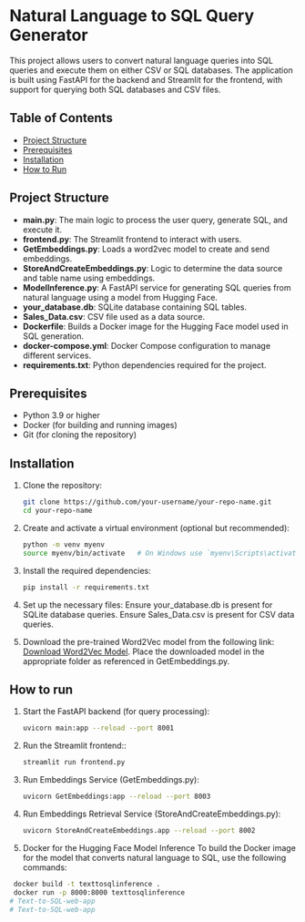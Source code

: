 # Natural Language to SQL Query Generator

This project allows users to convert natural language queries into SQL queries and execute them on either CSV or SQL databases. The application is built using FastAPI for the backend and Streamlit for the frontend, with support for querying both SQL databases and CSV files.

## Table of Contents

- [Project Structure](#project-structure)
- [Prerequisites](#prerequisites)
- [Installation](#installation)
- [How to Run](#how-to-run)


## Project Structure

- **main.py**: The main logic to process the user query, generate SQL, and execute it.
- **frontend.py**: The Streamlit frontend to interact with users.
- **GetEmbeddings.py**: Loads a word2vec model to create and send embeddings.
- **StoreAndCreateEmbeddings.py**: Logic to determine the data source and table name using embeddings.
- **ModelInference.py**: A FastAPI service for generating SQL queries from natural language using a model from Hugging Face.
- **your_database.db**: SQLite database containing SQL tables.
- **Sales_Data.csv**: CSV file used as a data source.
- **Dockerfile**: Builds a Docker image for the Hugging Face model used in SQL generation.
- **docker-compose.yml**: Docker Compose configuration to manage different services.
- **requirements.txt**: Python dependencies required for the project.

## Prerequisites

- Python 3.9 or higher
- Docker (for building and running images)
- Git (for cloning the repository)

## Installation

1. Clone the repository:
   ```bash
   git clone https://github.com/your-username/your-repo-name.git
   cd your-repo-name
   
2. Create and activate a virtual environment (optional but recommended):
    ```bash
   python -m venv myenv
   source myenv/bin/activate   # On Windows use `myenv\Scripts\activate`

4. Install the required dependencies:
   ```bash
   pip install -r requirements.txt

6. Set up the necessary files:
  Ensure your_database.db is present for SQLite database queries.
  Ensure Sales_Data.csv is present for CSV data queries.

7. Download the pre-trained Word2Vec model from the following link: [Download Word2Vec Model](https://drive.google.com/file/d/0B7XkCwpI5KDYNlNUTTlSS21pQmM/edit?resourcekey=0-wjGZdNAUop6WykTtMip30g).
   Place the downloaded model in the appropriate folder as referenced in GetEmbeddings.py.


## How to run 

1. Start the FastAPI backend (for query processing):
   ```bash
   uvicorn main:app --reload --port 8001

2. Run the Streamlit frontend::
   ```bash
   streamlit run frontend.py

3. Run Embeddings Service (GetEmbeddings.py):
   ```bash
   uvicorn GetEmbeddings:app --reload --port 8003

4. Run Embeddings Retrieval Service (StoreAndCreateEmbeddings.py):
   ```bash
   uvicorn StoreAndCreateEmbeddings.app --reload --port 8002

5. Docker for the Hugging Face Model Inference
  To build the Docker image for the model that converts natural language to SQL, use the following commands:
  ```bash
   docker build -t texttosqlinference .
   docker run -p 8000:8000 texttosqlinference
# Text-to-SQL-web-app
# Text-to-SQL-web-app
